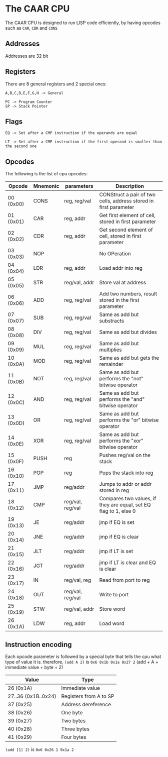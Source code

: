 # The CAAR CPU
The CAAR CPU is designed to run LISP code efficiently, by having opcodes such as `CAR`, `CDR` and `CONS`

## Addresses
Addresses are 32 bit

## Registers
There are 8 general registers and 2 special ones:

```
A,B,C,D,E,F,G,H -> General

PC -> Program Counter
SP -> Stack Pointer
```

## Flags
```
EQ -> Set after a CMP instruction if the operands are equal

LT -> Set after a CMP instruction if the first operand is smaller than the second one
```

## Opcodes

The following is the list of cpu opcodes:

| Opcode    | Mnemonic | parameters       | Description                                                      |
| --------- | -------- | ---------------- | ---------------------------------------------------------------- |
| 00 (0x00) | CONS     | reg, reg/val     | CONStruct a pair of two cells, address stored in first parameter |
| 01 (0x01) | CAR      | reg, addr        | Get first element of cell, stored in first parameter             |
| 02 (0x02) | CDR      | reg, addr        | Get second element of cell, stored in first parameter            |
| 03 (0x03) | NOP      |                  | No OPeration                                                     |
| 04 (0x04) | LDR      | reg, addr        | Load addr into reg                                               |
| 05 (0x05) | STR      | reg/val, addr    | Store val at address                                             |
| 06 (0x06) | ADD      | reg, reg/val     | Add two numbers, result stored in the first parameter            |
| 07 (0x07) | SUB      | reg, reg/val     | Same as add but substracts                                       |
| 08 (0x08) | DIV      | reg, reg/val     | Same as add but divides                                          |
| 09 (0x09) | MUL      | reg, reg/val     | Same as add but multiplies                                       |
| 10 (0x0A) | MOD      | reg, reg/val     | Same as add but gets the remainder                               |
| 11 (0x0B) | NOT      | reg, reg/val     | Same as add but performs the "not" bitwise operator              |
| 12 (0x0C) | AND      | reg, reg/val     | Same as add but performs the "and" bitwise operator              |
| 13 (0x0D) | OR       | reg, reg/val     | Same as add but performs the "or" bitwise operator               |
| 14 (0x0E) | XOR      | reg, reg/val     | Same as add but performs the "xor" bitwise operator              |
| 15 (0x0F) | PUSH     | reg              | Pushes reg/val on the stack                                      |
| 16 (0x10) | POP      | reg              | Pops the stack into reg                                          |
| 17 (0x11) | JMP      | reg/addr         | Jumps to addr or addr stored in reg                              |
| 18 (0x12) | CMP      | reg/val, reg/val | Compares two values, if they are equal, set EQ flag to 1, else 0 |
| 19 (0x13) | JE       | reg/addr         | jmp if EQ is set                                                 |
| 20 (0x14) | JNE      | reg/addr         | jmp if EQ is clear                                               |
| 21 (0x15) | JLT      | reg/addr         | jmp if LT is set                                                 |
| 22 (0x16) | JGT      | reg/addr         | jmp if LT is clear and EQ is clear                               |
| 23 (0x17) | IN       | reg/val, reg     | Read from port to reg                                            |
| 24 (0x18) | OUT      | reg/val, reg/val | Write to port                                                    |
| 25 (0x19) | STW      | reg/val, addr    | Store word                                                       |
| 26 (0x1A) | LDW      | reg, addr        | Load word                                                        |

## Instruction encoding
Each opcode parameter is followed by a special byte that tells the cpu what type of value it is.
therefore, `(add A 2)` is `0x6 0x1b 0x1a 0x27 2` (add + A + immediate value + byte + 2)

| Value               | Type                   |
| ------------------- | ---------------------- |
| 26     (0x1A)       | Immediate value        |
| 27..36 (0x1B..0x24) | Registers from A to SP |
| 37     (0x25)       | Address dereference    |
| 38     (0x26)       | One byte               |
| 39     (0x27)       | Two bytes              |
| 40     (0x28)       | Three bytes            |
| 41     (0x29)       | Four bytes             |

`(add [1] 2)` is `0x6 0x26 1 0x1a 2`